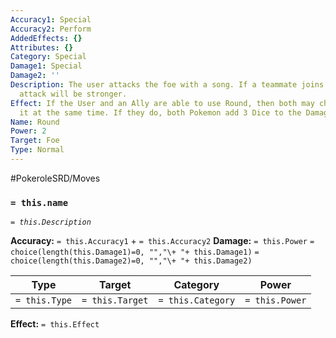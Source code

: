 ```yaml
---
Accuracy1: Special
Accuracy2: Perform
AddedEffects: {}
Attributes: {}
Category: Special
Damage1: Special
Damage2: ''
Description: The user attacks the foe with a song. If a teammate joins the song the
  attack will be stronger.
Effect: If the User and an Ally are able to use Round, then both may choose to do
  it at the same time. If they do, both Pokemon add 3 Dice to the Damage Roll.
Name: Round
Power: 2
Target: Foe
Type: Normal
---
```


#PokeroleSRD/Moves

### `= this.name`
*`= this.Description`*

**Accuracy:** `= this.Accuracy1` + `= this.Accuracy2`
**Damage:** `= this.Power` `= choice(length(this.Damage1)=0, "","\+ "+ this.Damage1)` `= choice(length(this.Damage2)=0, "","\+ "+ this.Damage2)`

| Type          | Target          | Category          | Power          |
| ------------- | --------------- | ----------------  | -------------- |
| `= this.Type` | `= this.Target` | `= this.Category` | `= this.Power` | 

**Effect:** `= this.Effect`